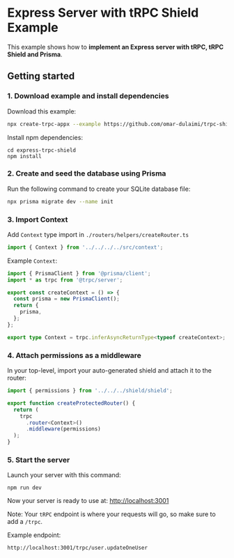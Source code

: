 # Express Server with tRPC Shield Example

This example shows how to **implement an Express server with tRPC, tRPC Shield and Prisma**.

## Getting started

### 1. Download example and install dependencies

Download this example:

```bash
npx create-trpc-appx --example https://github.com/omar-dulaimi/trpc-shield/tree/master/example
```

Install npm dependencies:

```
cd express-trpc-shield
npm install
```

### 2. Create and seed the database using Prisma

Run the following command to create your SQLite database file:

```bash
npx prisma migrate dev --name init
```

### 3. Import Context

Add `Context` type import in `./routers/helpers/createRouter.ts`

```ts
import { Context } from '../../../../src/context';
```

Example `Context`:

```ts
import { PrismaClient } from '@prisma/client';
import * as trpc from '@trpc/server';

export const createContext = () => {
  const prisma = new PrismaClient();
  return {
    prisma,
  };
};

export type Context = trpc.inferAsyncReturnType<typeof createContext>;
```

### 4. Attach permissions as a middleware

In your top-level, import your auto-generated shield and attach it to the router:

```ts
import { permissions } from '../../../shield/shield';

export function createProtectedRouter() {
  return (
    trpc
      .router<Context>()
      .middleware(permissions)
  );
}
```

### 5. Start the server

Launch your server with this command:

```
npm run dev
```

Now your server is ready to use at: [http://localhost:3001](http://localhost:3001)

Note: Your `tRPC` endpoint is where your requests will go, so make sure to add a `/trpc`.

Example endpoint:

```
http://localhost:3001/trpc/user.updateOneUser
```

